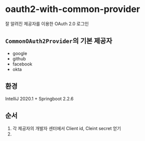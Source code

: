 # oauth2-with-common-provider
잘 알려진 제공자를 이용한 OAuth 2.0 로그인  
## `CommonOAuth2Provider`의 기본 제공자
- google
- github
- facebook
- okta
## 환경
IntelliJ 2020.1 + Springboot 2.2.6
## 순서
1. 각 제공자의 개발자 센터에서 Client id, Cleint secret 얻기
2. 